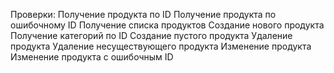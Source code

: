 Проверки:
Получение продукта по ID
Получение продукта по ошибочному ID
Получение списка продуктов
Создание нового продукта
Получение категорий по ID
Создание пустого продукта
Удаление продукта
Удаление несуществующего продукта
Изменение продукта
Изменение продукта с ошибочным ID
